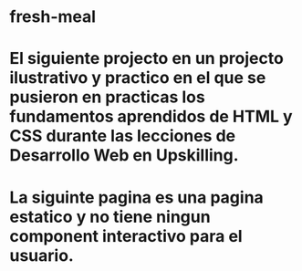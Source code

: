 # fresh-meal

# El siguiente projecto en un projecto ilustrativo y practico en el que se pusieron en practicas los fundamentos aprendidos de HTML y CSS durante las lecciones de Desarrollo Web en Upskilling.

# La siguinte pagina es una pagina estatico y no tiene ningun component interactivo para el usuario.

